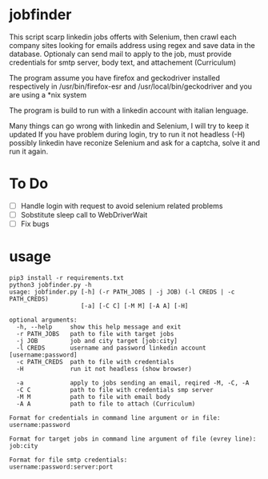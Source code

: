 # jobfinder

This script scarp linkedin jobs offerts with Selenium,
then crawl each company sites looking for emails address using regex and save data in the database.
Optionaly can send mail to apply to the job, must provide credentials for smtp server, body text, and attachement (Curriculum) 

The program assume you have firefox and geckodriver installed respectively in /usr/bin/firefox-esr and /usr/local/bin/geckodriver
and you are using a *nix system 

The program is build to run with a linkedin account with italian lenguage.

Many things can go wrong with linkedin and Selenium, I will try to keep it updated
If you have problem during login, try to run it not headless (-H) possibly linkedin have reconize Selenium and ask for a captcha,
solve it and run it again.


# To Do

- [ ] Handle login with request to avoid selenium related problems 
- [ ] Sobstitute sleep call to WebDriverWait
- [ ] Fix bugs 

# usage
```
pip3 install -r requirements.txt
python3 jobfinder.py -h
usage: jobfinder.py [-h] (-r PATH_JOBS | -j JOB) (-l CREDS | -c PATH_CREDS)
                    [-a] [-C C] [-M M] [-A A] [-H]

optional arguments:
  -h, --help     show this help message and exit
  -r PATH_JOBS   path to file with target jobs
  -j JOB         job and city target [job:city]
  -l CREDS       username and password linkedin account [username:password]
  -c PATH_CREDS  path to file with credentials
  -H             run it not headless (show browser)

  -a             apply to jobs sending an email, reqired -M, -C, -A
  -C C           path to file with credentials smp server
  -M M           path to file with email body
  -A A           path to file to attach (Curriculum)

Format for credentials in command line argument or in file:
username:password

Format for target jobs in command line argument of file (evrey line):
job:city

Format for file smtp credentials:
username:password:server:port
```
